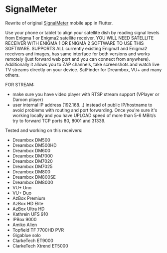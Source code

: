 # SignalMeter


Rewrite of original [SignalMeter](https://github.com/shaxxx/SignalMeter) mobile app in Flutter.

Use your phone or tablet to align your satellite dish by reading signal levels from Enigma 1 or Enigma2 satellite receiver.
YOU WILL NEED SATELLITE RECEIVER WITH ENIGMA 1 OR ENIGMA 2 SOFTWARE TO USE THIS SOFTWARE. 
SUPPORTS ALL currently existing Enigma1 and Enigma2 receivers and images, has same interface for both versions and works remotely (just forward web port and you can connect from anywhere). Additionally it allows you to ZAP channels, take screenshots and watch live TV streams directly on your device. SatFinder for Dreambox, VU+ and many others.

FOR STREAM:

- make sure you have video player with RTSP stream support (VPlayer or Daroon player)
- user internal IP address (192.168...) instead of public IP/hostname to avoid problems with routing and port forwarding. Once you're sure it's working locally and you have UPLOAD speed of more than 5-6 MBit/s try to forward TCP ports 80, 8001 and 31339.

Tested and working on this receivers:
- Dreambox DM500
- Dreambox DM500HD
- Dreambox DM600
- Dreambox DM7000
- Dreambox DM7020
- Dreambox DM7025
- Dreambox DM800
- Dreambox DM800SE
- Dreambox DM8000
- VU+ Uno
- VU+ Duo
- AzBox Premium
- AzBox HD Elite
- AzBox Ultra HD
- Kathrein UFS 910
- IPBox 9000
- Amiko Alien
- Topfield TF 7700HD PVR
- Gigablue solo
- ClarkeTech ET9000
- ClarkeTech Xtrend ET5000
